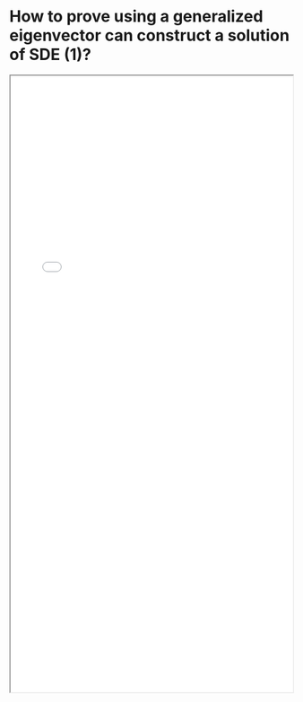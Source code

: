 # How to prove using a generalized eigenvector can construct a solution of SDE (1)?


<!--more-->

<iframe src="/pdf/SecondSolution_GeneralizedEigenvector1.pdf" height="1100px" width="100%"></iframe>


<!-- ## Credit: -->

